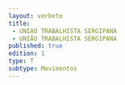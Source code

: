 ```yaml
---
layout: verbete
title:
 - UNIAO TRABALHISTA SERGIPANA
 - UNIÃO TRABALHISTA SERGIPANA
published: true
edition: 1  
type: T
subtype: Movimentos
---
```


